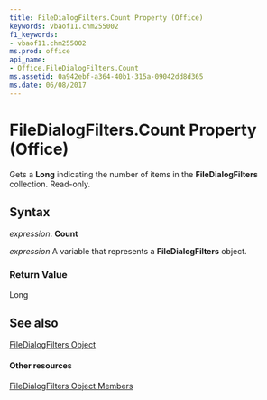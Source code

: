 ```yaml
---
title: FileDialogFilters.Count Property (Office)
keywords: vbaof11.chm255002
f1_keywords:
- vbaof11.chm255002
ms.prod: office
api_name:
- Office.FileDialogFilters.Count
ms.assetid: 0a942ebf-a364-40b1-315a-09042dd8d365
ms.date: 06/08/2017
---
```



# FileDialogFilters.Count Property (Office)

Gets a  **Long** indicating the number of items in the **FileDialogFilters** collection. Read-only.


## Syntax

 _expression_. **Count**

 _expression_ A variable that represents a **FileDialogFilters** object.


### Return Value

Long


## See also


[FileDialogFilters Object](filedialogfilters-object-office.md)
#### Other resources


[FileDialogFilters Object Members](filedialogfilters-members-office.md)

